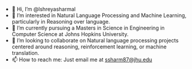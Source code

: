- 👋 Hi, I’m @lshreyasharmal
- 👀 I’m interested in Natural Language Processing and Machine Learning, particularly in Reasoning over language.
- 🌱 I’m currently pursuing a Masters in Science in Engineering in Computer Science at Johns Hopkins University.
- 💞️ I’m looking to collaborate on Natural language processing projects centered around reasoning, reinforcement learning, or machine translation.
- 📫 How to reach me: Just email me at ssharm87@jhu.edu

<!---
lshreyasharmal/lshreyasharmal is a ✨ special ✨ repository because its `README.md` (this file) appears on your GitHub profile.
You can click the Preview link to take a look at your changes.
--->
